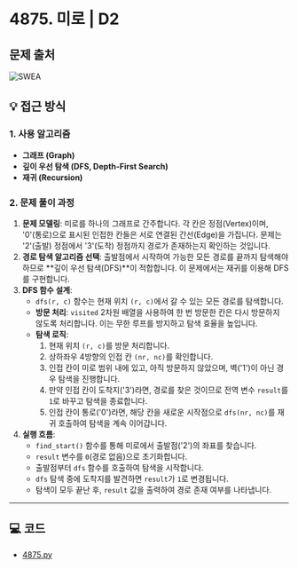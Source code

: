 # 4875. 미로 | D2

## 문제 출처
![SWEA](https://swexpertacademy.com/main/learn/course/lectureProblemViewer.do)


## 💡 접근 방식

### 1. 사용 알고리즘
* **그래프 (Graph)**
* **깊이 우선 탐색 (DFS, Depth-First Search)**
* **재귀 (Recursion)**

### 2. 문제 풀이 과정
1.  **문제 모델링**: 미로를 하나의 그래프로 간주합니다. 각 칸은 정점(Vertex)이며, '0'(통로)으로 표시된 인접한 칸들은 서로 연결된 간선(Edge)을 가집니다. 문제는 '2'(출발) 정점에서 '3'(도착) 정점까지 경로가 존재하는지 확인하는 것입니다.
2.  **경로 탐색 알고리즘 선택**: 출발점에서 시작하여 가능한 모든 경로를 끝까지 탐색해야 하므로 **깊이 우선 탐색(DFS)**이 적합합니다. 이 문제에서는 재귀를 이용해 DFS를 구현합니다.
3.  **DFS 함수 설계**:
    * `dfs(r, c)` 함수는 현재 위치 `(r, c)`에서 갈 수 있는 모든 경로를 탐색합니다.
    * **방문 처리**: `visited` 2차원 배열을 사용하여 한 번 방문한 칸은 다시 방문하지 않도록 처리합니다. 이는 무한 루프를 방지하고 탐색 효율을 높입니다.
    * **탐색 로직**:
        1.  현재 위치 `(r, c)`를 방문 처리합니다.
        2.  상하좌우 4방향의 인접 칸 `(nr, nc)`를 확인합니다.
        3.  인접 칸이 미로 범위 내에 있고, 아직 방문하지 않았으며, 벽('1')이 아닌 경우 탐색을 진행합니다.
        4.  만약 인접 칸이 도착지('3')라면, 경로를 찾은 것이므로 전역 변수 `result`를 `1`로 바꾸고 탐색을 종료합니다.
        5.  인접 칸이 통로('0')라면, 해당 칸을 새로운 시작점으로 `dfs(nr, nc)`를 재귀 호출하여 탐색을 계속 이어갑니다.
4.  **실행 흐름**:
    * `find_start()` 함수를 통해 미로에서 출발점('2')의 좌표를 찾습니다.
    * `result` 변수를 `0`(경로 없음)으로 초기화합니다.
    * 출발점부터 `dfs` 함수를 호출하여 탐색을 시작합니다.
    * `dfs` 탐색 중에 도착지를 발견하면 `result`가 `1`로 변경됩니다.
    * 탐색이 모두 끝난 후, `result` 값을 출력하여 경로 존재 여부를 나타냅니다.


---

## 💻 코드
* [4875.py](4875.py)